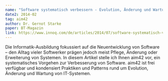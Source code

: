 ```yaml
---
name: "Software systematisch verbessern - Evolution, Änderung und Wartung, aber richtig!"
date2: 2014-02
tag: aim42
author: Dr. Gernot Starke
paper: BT-Magazin
link: https://www.innoq.com/de/articles/2014/07/software-systematisch-verbessern/
---
```

Die Informatik-Ausbildung fokussiert auf die Neuentwicklung von Software – 
den Alltag vieler Softwerker prägen jedoch meist Pflege, Änderung oder Erweiterung von Systemen. 
In diesem Artikel stelle ich Ihnen aim42 vor, ein systematisches Vorgehen zur Verbesserung von Software. 
aim42 ist frei verfügbar und kondensiert Praktiken und Patterns rund um Evolution, Änderung und Wartung von IT-Systemen.
